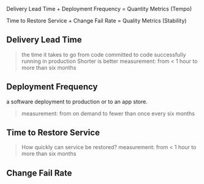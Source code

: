 Delivery Lead Time + Deployment Frequency = Quantity Metrics (Tempo)

Time to Restore Service + Change Fail Rate = Quality Metrics (Stability)

## Delivery Lead Time
> the time it takes to go from code committed to code successfully running in production
> Shorter is better
> measurement: from < 1 hour to more than six months


## Deployment Frequency 
a software deployment to production or to an app store.
> measurement: from on demand to fewer than once every six months

## Time to Restore Service
> How quickly can service be restored?
> measurement: from < 1 hour to more than six months

## Change Fail Rate